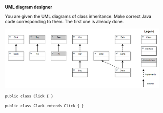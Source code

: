 **UML diagram designer**

You are given the UML diagrams of class inheritance.
Make correct Java code corresponding to them.
The first one is already done.

![](inheritance.png)

    public class Click { }
    
    public class Clack extends Click { } 
